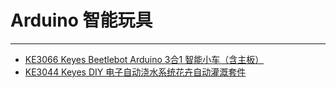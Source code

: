 # Arduino 智能玩具
---

* [KE3066 Keyes Beetlebot Arduino 3合1 智能小车（含主板）](https://www.keyesrobot.cn/projects/KE3066/en/latest/)
* [KE3044 Keyes DIY 电子自动浇水系统花卉自动灌溉套件](https://www.keyesrobot.cn/projects/KE3044/en/latest/)














